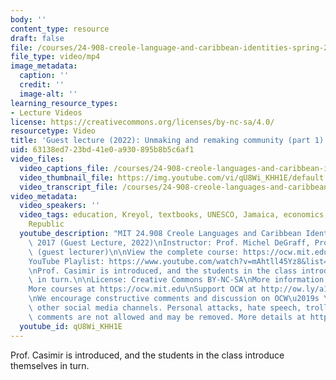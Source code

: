 ```yaml
---
body: ''
content_type: resource
draft: false
file: /courses/24-908-creole-language-and-caribbean-identities-spring-2017/24908-s22-part-1-version-5_360p_16_9.mp4
file_type: video/mp4
image_metadata:
  caption: ''
  credit: ''
  image-alt: ''
learning_resource_types:
- Lecture Videos
license: https://creativecommons.org/licenses/by-nc-sa/4.0/
resourcetype: Video
title: 'Guest lecture (2022): Unmaking and remaking community (part 1)'
uid: 63138ed7-23bd-41e0-a930-895b8b5c6af1
video_files:
  video_captions_file: /courses/24-908-creole-languages-and-caribbean-identities-spring-2017/15WVVTBTj4VleBSmb2KkDfLMpZ6TG4mlD_transcript.webvtt
  video_thumbnail_file: https://img.youtube.com/vi/qU8Wi_KHH1E/default.jpg
  video_transcript_file: /courses/24-908-creole-languages-and-caribbean-identities-spring-2017/15WVVTBTj4VleBSmb2KkDfLMpZ6TG4mlD_transcript.pdf
video_metadata:
  video_speakers: ''
  video_tags: education, Kreyol, textbooks, UNESCO, Jamaica, economics, Dominican
    Republic
  youtube_description: "MIT 24.908 Creole Languages and Caribbean Identities, Spring\
    \ 2017 (Guest Lecture, 2022)\nInstructor: Prof. Michel DeGraff, Prof. Jean Casimir\
    \ (guest lecturer)\n\nView the complete course: https://ocw.mit.edu/courses/24-908-creole-languages-and-caribbean-identities-spring-2017/\n\
    YouTube Playlist: https://www.youtube.com/watch?v=mAhtll45Yz8&list=PLUl4u3cNGP62-sHzh435NhKGnwOkPYk36\n\
    \nProf. Casimir is introduced, and the students in the class introduce themselves\
    \ in turn.\n\nLicense: Creative Commons BY-NC-SA\nMore information at https://ocw.mit.edu/terms\n\
    More courses at https://ocw.mit.edu\nSupport OCW at http://ow.ly/a1If50zVRlQ\n\
    \nWe encourage constructive comments and discussion on OCW\u2019s YouTube and\
    \ other social media channels. Personal attacks, hate speech, trolling, and inappropriate\
    \ comments are not allowed and may be removed. More details at https://ocw.mit.edu/comments."
  youtube_id: qU8Wi_KHH1E
---
```

Prof. Casimir is introduced, and the students in the class introduce themselves in turn.